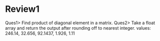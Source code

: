 # Review1
Ques1> Find product of diagonal element in a matrix.
Ques2> Take a float array and return the output after rounding off to nearest integer.
values: 246.14, 32.656, 92.1437, 1.926, 1.11 

